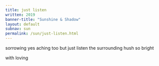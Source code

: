 ```yaml
---
title: just listen
written: 2019
banner-title: "Sunshine & Shadow" 
layout: default
subnav: sun
permalink: /sun/just-listen.html
---
```


<div class="poem">
sorrowing yes  
aching too  
but just listen  
the surrounding hush  
so bright

with loving
</div>

